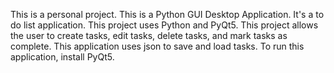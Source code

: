 This is a personal project.
This is a Python GUI Desktop Application.
It's a to do list application.
This project uses Python and PyQt5.
This project allows the user to create tasks, edit tasks, delete tasks, and mark tasks as complete.
This application uses json to save and load tasks.
To run this application, install PyQt5.
